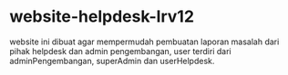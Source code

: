# website-helpdesk-lrv12
website ini dibuat agar mempermudah pembuatan laporan masalah dari pihak helpdesk dan admin pengembangan, user terdiri dari adminPengembangan, superAdmin dan userHelpdesk.
